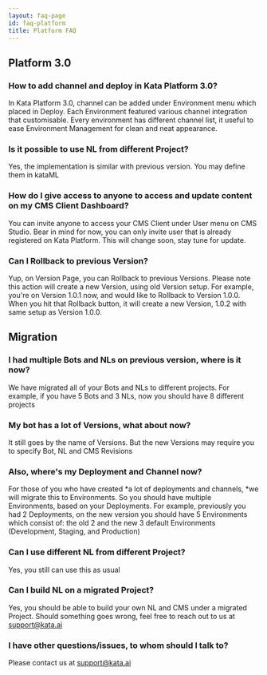 ```yaml
---
layout: faq-page
id: faq-platform
title: Platform FAQ
---
```


## Platform 3.0

### How to add channel and deploy in Kata Platform 3.0?

In Kata Platform 3.0, channel can be added under Environment menu which placed in Deploy. Each Environment featured various channel integration that customisable. Every environment has different channel list, it useful to ease Environment Management for clean and neat appearance.

### Is it possible to use NL from different Project?

Yes, the implementation is similar with previous version. You may define them in kataML

### How do I give access to anyone to access and update content on my CMS Client Dashboard?

You can invite anyone to access your CMS Client under User menu on CMS Studio. Bear in mind for now, you can only invite user that is already registered on Kata Platform. This will change soon, stay tune for update.

### Can I Rollback to previous Version?

Yup, on Version Page, you can Rollback to previous Versions. Please note this action will create a new Version, using old Version setup. For example, you're on Version 1.0.1 now, and would like to Rollback to Version 1.0.0. When you hit that Rollback button, it will create a new Version, 1.0.2 with same setup as Version 1.0.0.

## Migration

### I had multiple Bots and NLs on previous version, where is it now?

We have migrated all of your Bots and NLs to different projects. For example, if you have 5 Bots and 3 NLs, now you should have 8 different projects

### My bot has a lot of Versions, what about now?

It still goes by the name of Versions. But the new Versions may require you to specify Bot, NL and CMS Revisions

### Also, where's my Deployment and Channel now?

For those of you who have created *a lot of deployments and channels, *we will migrate this to Environments. So you should have multiple Environments, based on your Deployments. For example, previously you had 2 Deployments, on the new version you should have 5 Environments which consist of: the old 2 and the new 3 default Environments (Development, Staging, and Production)

### Can I use different NL from different Project?

Yes, you still can use this as usual

### Can I build NL on a migrated Project?

Yes, you should be able to build your own NL and CMS under a migrated Project. Should something goes wrong, feel free to reach out to us at [support@kata.ai](mailto:support@kata.ai)

### I have other questions/issues, to whom should I talk to?

Please contact us at [support@kata.ai](mailto:support@kata.ai)
